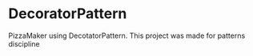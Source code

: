 # DecoratorPattern
PizzaMaker using DecotatorPattern. This project was made for patterns discipline
